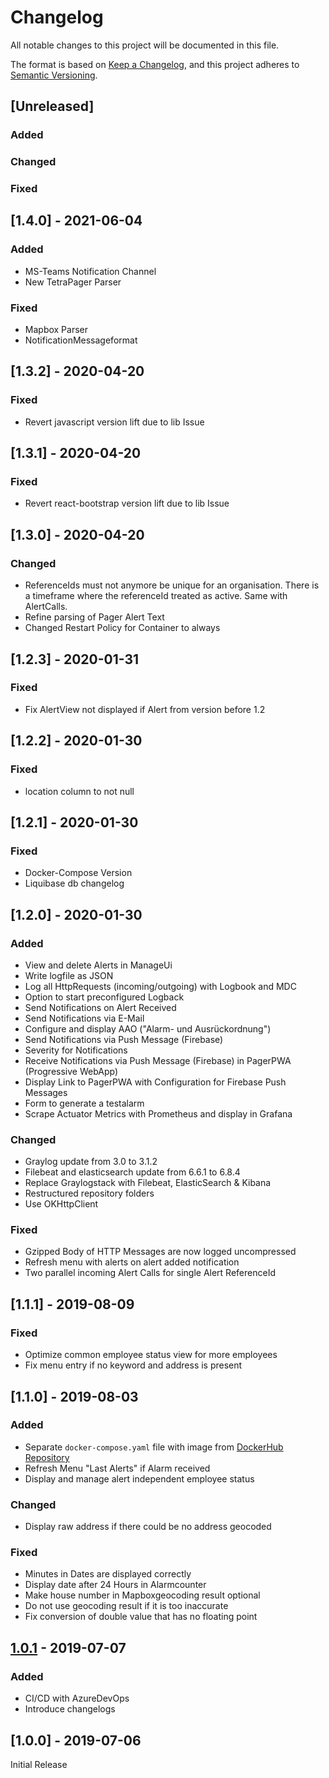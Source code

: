 # Changelog
All notable changes to this project will be documented in this file.

The format is based on [Keep a Changelog](https://keepachangelog.com/en/1.0.0/),
and this project adheres to [Semantic Versioning](https://semver.org/spec/v2.0.0.html).

## [Unreleased]
### Added
### Changed
### Fixed

## [1.4.0] - 2021-06-04
### Added
- MS-Teams Notification Channel
- New TetraPager Parser

### Fixed
- Mapbox Parser
- NotificationMessageformat


## [1.3.2] - 2020-04-20
### Fixed
- Revert javascript version lift due to lib Issue

## [1.3.1] - 2020-04-20
### Fixed
- Revert react-bootstrap version lift due to lib Issue

## [1.3.0] - 2020-04-20
### Changed
- ReferenceIds must not anymore be unique for an organisation. There is a timeframe where the referenceId treated as active. Same with AlertCalls.
- Refine parsing of Pager Alert Text
- Changed Restart Policy for Container to always

## [1.2.3] - 2020-01-31
### Fixed
- Fix AlertView not displayed if Alert from version before 1.2

## [1.2.2] - 2020-01-30
### Fixed
- location column to not null

## [1.2.1] - 2020-01-30
### Fixed
- Docker-Compose Version
- Liquibase db changelog

## [1.2.0] - 2020-01-30
### Added
- View and delete Alerts in ManageUi 
- Write logfile as JSON
- Log all HttpRequests (incoming/outgoing) with Logbook and MDC
- Option to start preconfigured Logback
- Send Notifications on Alert Received
- Send Notifications via E-Mail
- Configure and display AAO ("Alarm- und Ausrückordnung")
- Send Notifications via Push Message (Firebase)
- Severity for Notifications
- Receive Notifications via Push Message (Firebase) in PagerPWA (Progressive WebApp)
- Display Link to PagerPWA with Configuration for Firebase Push Messages
- Form to generate a testalarm
- Scrape Actuator Metrics with Prometheus and display in Grafana

### Changed
- Graylog update from 3.0 to 3.1.2
- Filebeat and elasticsearch update from 6.6.1 to 6.8.4
- Replace Graylogstack with Filebeat, ElasticSearch & Kibana
- Restructured repository folders 
- Use OKHttpClient

### Fixed
- Gzipped Body of HTTP Messages are now logged uncompressed
- Refresh menu with alerts on alert added notification
- Two parallel incoming Alert Calls for single Alert ReferenceId

## [1.1.1] - 2019-08-09
### Fixed
- Optimize common employee status view for more employees
- Fix menu entry if no keyword and address is present

## [1.1.0] - 2019-08-03
### Added
- Separate `docker-compose.yaml` file with image from [DockerHub Repository](https://hub.docker.com/r/denniskniep/alarmcontrol)
- Refresh Menu "Last Alerts" if Alarm received
- Display and manage alert independent employee status

### Changed
- Display raw address if there could be no address geocoded

### Fixed
- Minutes in Dates are displayed correctly 
- Display date after 24 Hours in Alarmcounter
- Make house number in Mapboxgeocoding result optional
- Do not use geocoding result if it is too inaccurate
- Fix conversion of double value that has no floating point

## [1.0.1](https://github.com/denniskniep/alarmcontrol/compare/v1.0.0-24...v1.0.1-30) - 2019-07-07
### Added
- CI/CD with AzureDevOps
- Introduce changelogs

## [1.0.0] - 2019-07-06
Initial Release
